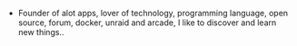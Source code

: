 - Founder of alot apps, lover of technology, programming language, open source, forum, docker, unraid and arcade, I like to discover and learn new things..
  <br>





























































































































































































































































































































































































































































































































































































